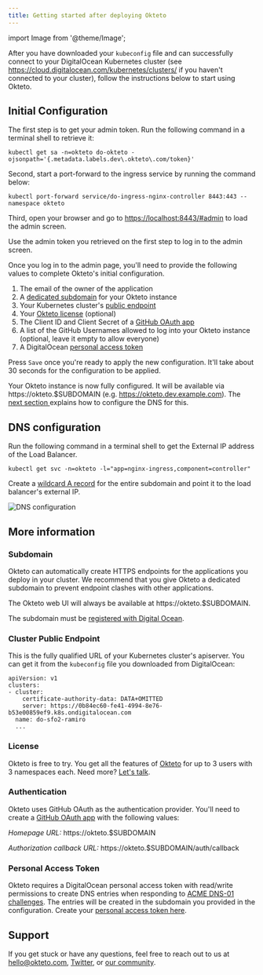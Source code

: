 ```yaml
---
title: Getting started after deploying Okteto
---
```


import Image from '@theme/Image';

After you have downloaded your `kubeconfig` file and can successfully connect to your DigitalOcean Kubernetes cluster (see https://cloud.digitalocean.com/kubernetes/clusters/ if you haven't connected to your cluster), follow the instructions below to start using Okteto.

## Initial Configuration

The first step is to get your admin token. Run the following command in a terminal shell to retrieve it:

```console
kubectl get sa -n=okteto do-okteto -ojsonpath='{.metadata.labels.dev\.okteto\.com/token}'
```

Second, start a port-forward to the ingress service by running the command below:

```console
kubectl port-forward service/do-ingress-nginx-controller 8443:443 --namespace okteto
```

Third, open your browser and go to [https://localhost:8443/#admin](https://localhost:8443/#admin) to load the admin screen.

Use the admin token you retrieved on the first step to log in to the admin screen.

Once you log in to the admin page, you'll need to provide the following values to complete Okteto's initial configuration.

1. The email of the owner of the application
1. A [dedicated subdomain](#Subdomain) for your Okteto instance
1. Your Kubernetes cluster's [public endpoint](#Cluster-Public-Endpoint)
1. Your [Okteto license](#License) (optional)
1. The Client ID and Client Secret of a [GitHub OAuth app](#Authentication)
1. A list of the GitHub Usernames allowed to log into your Okteto instance (optional, leave it empty to allow everyone)
1. A DigitalOcean [personal access token](#Personal-Access-Token)

Press `Save` once you're ready to apply the new configuration. It'll take about 30 seconds for the configuration to be applied.

Your Okteto instance is now fully configured. It will be available via https://okteto.$SUBDOMAIN (e.g. https://okteto.dev.example.com). The [next section ](#DNS-configuration) explains how to configure the DNS for this.

## DNS configuration

Run the following command in a terminal shell to get the External IP address of the Load Balancer.

```console
kubectl get svc -n=okteto -l="app=nginx-ingress,component=controller"
```

Create a [wildcard A record](https://cloud.digitalocean.com/networking/domains) for the entire subdomain and point it to the load balancer's external IP.

![DNS configuration](https://www.okteto.com/docs/enterprise/digitalocean/dns.png)

## More information

### Subdomain

Okteto can automatically create HTTPS endpoints for the applications you deploy in your cluster. We recommend that you give Okteto a dedicated subdomain to prevent endpoint clashes with other applications.

The Okteto web UI will always be available at https://okteto.$SUBDOMAIN.

The subdomain must be [registered with Digital Ocean](https://www.digitalocean.com/docs/networking/dns/how-to/add-domains/).

### Cluster Public Endpoint

This is the fully qualified URL of your Kubernetes cluster's apiserver. You can get it from the `kubeconfig` file you downloaded from DigitalOcean:

```
apiVersion: v1
clusters:
- cluster:
    certificate-authority-data: DATA+OMITTED
    server: https://0b84ec60-fe41-4994-8e76-b53e00859ef9.k8s.ondigitalocean.com
  name: do-sfo2-ramiro
  ...
```

### License
Okteto is free to try. You get all the features of [Okteto](https://okteto.com/docs/self-hosted/) for up to 3 users with 3 namespaces each. Need more? [Let's talk](https://okteto.com/#talktous).

### Authentication

Okteto uses GitHub OAuth as the authentication provider. You'll need to create a [GitHub OAuth app](https://developer.github.com/apps/building-oauth-apps/creating-an-oauth-app/) with the following values:

*Homepage URL:*
https://okteto.$SUBDOMAIN

*Authorization callback URL:*
https://okteto.$SUBDOMAIN/auth/callback

### Personal Access Token

Okteto requires a DigitalOcean personal access token with read/write permissions to create DNS entries when responding to [ACME DNS-01 challenges](https://letsencrypt.org/docs/challenge-types/#dns-01-challenge). The entries will be created in the subdomain you provided in the configuration. Create your [personal access token here](https://cloud.digitalocean.com/account/api/tokens).

## Support

If you get stuck or have any questions, feel free to reach out to us at hello@okteto.com, [Twitter](https://twitter.com/oktetohq), or [our community](https://community.okteto.com/).
